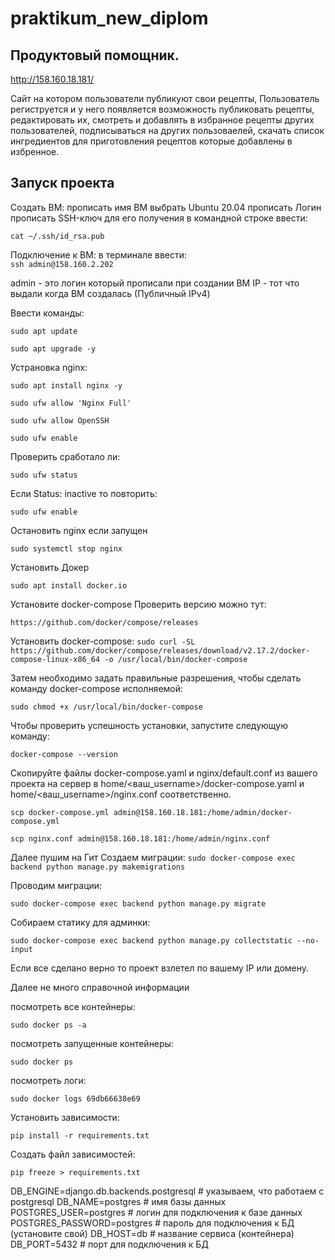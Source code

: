 # praktikum_new_diplom
## Продуктовый помощник.
http://158.160.18.181/

Сайт на котором пользователи публикуют свои рецепты, 
Пользователь региструется и у него появляется возможность публиковать
рецепты, редактировать их, смотреть и добавлять в избранное рецепты 
других пользователей, подписываться на других пользоваелей,
скачать список ингредиентов для приготовления рецептов которые
добавлены в избренное.

## Запуск проекта

Создать ВМ:
прописать имя ВМ
выбрать Ubuntu 20.04
прописать Логин
прописать SSH-ключ  для его получения 
в командной строке ввести:

```cat ~/.ssh/id_rsa.pub```

Подключение к ВМ:
в терминале ввести:  
```ssh admin@158.160.2.202```

admin - это логин который прописали при создании ВМ
IP - тот что выдали когда ВМ создалась (Публичный IPv4)

Ввести команды:

```sudo apt update```

```sudo apt upgrade -y```


Устрановка nginx:

```sudo apt install nginx -y``` 

```sudo ufw allow 'Nginx Full'```

```sudo ufw allow OpenSSH```

```sudo ufw enable```

Проверить сработало ли:

```sudo ufw status```

Если Status: inactive то повторить: 

```sudo ufw enable```

Остановить nginx если запущен

```sudo systemctl stop nginx```

Установить Докер

```sudo apt install docker.io``` 

Установите docker-compose
Проверить версию можно тут:

```https://github.com/docker/compose/releases```

Установить docker-compose:
```sudo curl -SL https://github.com/docker/compose/releases/download/v2.17.2/docker-compose-linux-x86_64 -o /usr/local/bin/docker-compose```

Затем необходимо задать правильные разрешения, чтобы сделать команду docker-compose исполняемой:

```sudo chmod +x /usr/local/bin/docker-compose```

Чтобы проверить успешность установки, запустите следующую команду:

```docker-compose --version```

Скопируйте файлы docker-compose.yaml и nginx/default.conf
из вашего проекта на сервер в home/<ваш_username>/docker-compose.yaml 
и home/<ваш_username>/nginx.conf соответственно.

```scp docker-compose.yml admin@158.160.18.181:/home/admin/docker-compose.yml```

```scp nginx.conf admin@158.160.18.181:/home/admin/nginx.conf```

Далее пушим на Гит
Создаем миграции:
```sudo docker-compose exec backend python manage.py makemigrations```

Проводим миграции:

```sudo docker-compose exec backend python manage.py migrate```

Собираем статику для админки:

```sudo docker-compose exec backend python manage.py collectstatic --no-input```

Если все сделано верно то проект взлетел по вашему IP или домену.

Далее не много справочной информации

посмотреть все контейнеры:

```sudo docker ps -a```

посмотреть запущенные контейнеры:

```sudo docker ps```

посмотреть логи:

```sudo docker logs 69db66638e69```


Установить зависимости:

```pip install -r requirements.txt``` 

Создать файл зависимостей:

```pip freeze > requirements.txt```


DB_ENGINE=django.db.backends.postgresql # указываем, что работаем с postgresql
DB_NAME=postgres # имя базы данных
POSTGRES_USER=postgres # логин для подключения к базе данных
POSTGRES_PASSWORD=postgres # пароль для подключения к БД (установите свой)
DB_HOST=db # название сервиса (контейнера)
DB_PORT=5432 # порт для подключения к БД 


